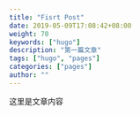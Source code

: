 ```yaml
---
title: "Fisrt Post"
date: 2019-05-09T17:08:42+08:00
weight: 70
keywords: ["hugo"]
description: "第一篇文章"
tags: ["hugo", "pages"]
categories: ["pages"]
author: ""
---
```


这里是文章内容

